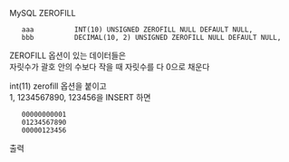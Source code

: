 MySQL ZEROFILL

       aaa          INT(10) UNSIGNED ZEROFILL NULL DEFAULT NULL,
       bbb          DECIMAL(10, 2) UNSIGNED ZEROFILL NULL DEFAULT NULL,

   ZEROFILL 옵션이 있는 데이터들은<br>
   자릿수가 괄호 안의 수보다 작을 때 자릿수를 다 0으로 채운다
   
   int(11) zerofill 옵션을 붙이고<br>
   1, 1234567890, 123456을 INSERT 하면
   
       00000000001
       01234567890
       00000123456

   출력
